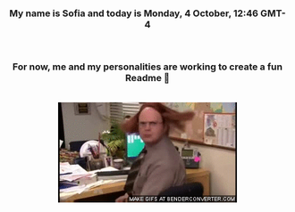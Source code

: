 


<div align="center">
<h3 >My name is Sofia and today is Monday, 4 October, 12:46 GMT-4</h3><br>
<h3 >For now, me and my personalities are working to create a fun Readme 👋
</h3><br>
<img src='img/dwight.gif' alt='working...'/>
</div>
